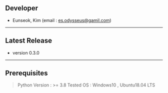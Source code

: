 ## Developer
- Eunseok, Kim (email : es.odysseus@gamil.com)

---
## Latest Release
- version 0.3.0

---
## Prerequisites
> Python Version : >= 3.8
> Tested OS : Windows10 , Ubuntu18.04 LTS
